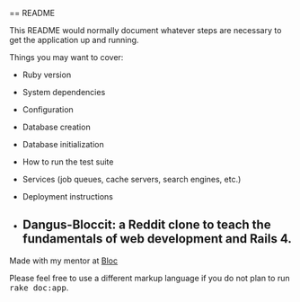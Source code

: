 == README

This README would normally document whatever steps are necessary to get the
application up and running.

Things you may want to cover:

* Ruby version

* System dependencies

* Configuration

* Database creation

* Database initialization

* How to run the test suite

* Services (job queues, cache servers, search engines, etc.)

* Deployment instructions

* ## Dangus-Bloccit: a Reddit clone to teach the fundamentals of web development and Rails 4.

Made with my mentor at [Bloc](https://www.bloc.io/mentors/michael-pell)


Please feel free to use a different markup language if you do not plan to run
<tt>rake doc:app</tt>.
